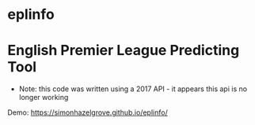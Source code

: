 # eplinfo
# English Premier League Predicting Tool

* Note: this code was written using a 2017 API - it appears this api is no longer working

Demo:
https://simonhazelgrove.github.io/eplinfo/
